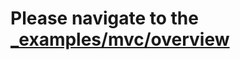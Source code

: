 # Please navigate to the [_examples/mvc/overview](https://github.com/kataras/iris/tree/master/_examples/mvc/overview)